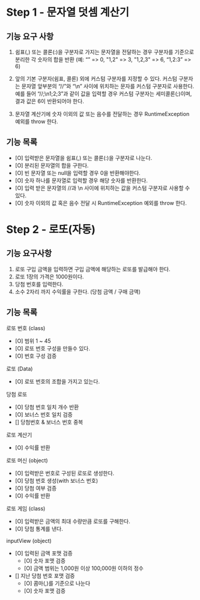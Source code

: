 # Step 1 - 문자열 덧셈 계산기

## 기능 요구 사항

1. 쉼표(,) 또는 콜론(:)을 구분자로 가지는 문자열을 전달하는 경우 구분자를 기준으로 분리한 각 숫자의 합을 반환 (예: “” => 0, "1,2" => 3, "1,2,3" => 6, “1,2:3” => 6)

2. 앞의 기본 구분자(쉼표, 콜론) 외에 커스텀 구분자를 지정할 수 있다. 커스텀 구분자는 문자열 앞부분의 “//”와 “\n” 사이에 위치하는 문자를 커스텀 구분자로 사용한다.
   예를 들어 “//;\n1;2;3”과 같이 값을 입력할 경우 커스텀 구분자는 세미콜론(;)이며, 결과 값은 6이 반환되어야 한다.

3. 문자열 계산기에 숫자 이외의 값 또는 음수를 전달하는 경우 RuntimeException 예외를 throw 한다.

## 기능 목록

- [O] 입력받은 문자열을 쉼표(,) 또는 콜론(:)을 구분자로 나눈다.
- [O] 분리된 문자열의 합을 구한다.
- [O] 빈 문자열 또는 null을 입력할 경우 0을 반환해야한다.
- [O] 숫자 하나를 문자열로 입력할 경우 해당 숫자를 반환한다.
- [O] 입력 받은 문자열의 //과 \n 사이에 위치하는 값을 커스텀 구분자로 사용할 수 있다.
- [O] 숫자 이외의 값 혹은 음수 전달 시 RuntimeException 예외를 throw 한다.

# Step 2 - 로또(자동)

## 기능 요구사항

1. 로또 구입 금액을 입력하면 구입 금액에 해당하는 로또를 발급해야 한다.
2. 로또 1장의 가격은 1000원이다.
3. 당첨 번호를 입력한다.
4. 소수 2자리 까지 수익률을 구한다. (당첨 금액 / 구매 금액)

## 기능 목록

로또 번호 (class)

- [O] 범위 1 ~ 45
- [O] 로또 번호 구성을 만들수 있다.
- [O] 번호 구성 검증

로또 (Data)
- [O] 로또 번호의 조합을 가지고 있는다.

당첨 로또
- [O] 당첨 번호 일치 개수 반환
- [O] 보너스 번호 일치 검증
- [] 당첨번호 & 보너스 번호 중복

로또 계산기
- [O] 수익률 반환

로또 머신 (object)
- [O] 입력받은 번호로 구성된 로또로 생성한다.
- [O] 당첨 번호 생성(with 보너스 번호)
- [O] 당첨 여부 검증
- [O] 수익률 반환

로또 게임 (class)
- [O] 입력받은 금액의 최대 수량만큼 로또를 구해한다.
- [O] 당첨 통계를 낸다.

inputView (object)

- [O] 입력된 금액 포맷 검증
    - [O] 숫자 포맷 검증
    - [O] 금액 범위는 1,000원 이상 100,000원 이하의 정수
- [] 지난 당첨 번호 포맷 검증
    - [O] 콤마(,)를 기준으로 나눈다
    - [O] 숫자 포맷 검증
